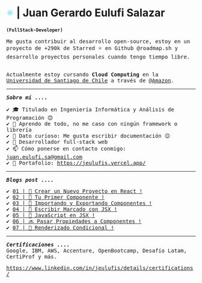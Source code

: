 # <code><img height="20" src="https://raw.githubusercontent.com/github/explore/80688e429a7d4ef2fca1e82350fe8e3517d3494d/topics/react/react.png"></code> | Juan Gerardo Eulufi Salazar

**`(FullStack-Developer)`**

<samp>
Me gusta contribuir al desarrollo open-source, estoy en un proyecto de +290k de Starred ⭐ en Github @roadmap.sh y desarrollo proyectos personales cuando tengo tiempo libre.
<br>
<br>

Actualmente estoy cursando **Cloud Computing** en la [Universidad de Santiago de Chile](https://www.usach.cl/) a través de [@Amazon](https://aws.amazon.com/es/).
<hr>

***Sobre mí ....***

✔ 🎓 Titulado en Ingeniería Informática y Análisis de Programación 😊<br>
✔ 🌱 Aprendo de todo, no me caso con ningún framework o librería<br>
✔ 🧩 Dato curioso: Me gusta escribir documentación 😉<br>
✔ 🔭 Desarrollador full-stack web<br>
✔ 📫 Cómo ponerse en contacto conmigo: juan.eulufi.sa@gmail.com<br>
✔ 🎨 Portafolio: https://jeulufis.vercel.app/

<hr>

***Blogs post ....***

<!-- BLOG-POST-LIST:START -->

✔ [01 | 🍦 Crear un Nuevo Proyecto en React !](https://react-universal.vercel.app/blog/2024-post/create-new-project-in-react)<br>
✔ [02 | 💯 Tu Primer Componente !](https://react-universal.vercel.app/blog/2024-post/your-first-component)<br>
✔ [03 | 📖 Importando y Exportando Componentes !](https://react-universal.vercel.app/blog/2024-post/importing-and-exporting-components)<br>
✔ [04 | 🧩 Escribir Marcado con JSX !](https://react-universal.vercel.app/blog/2024-post/efficient-jsx-for-your-react-components)<br>
✔ [05 | 💛 JavaScript en JSX !](https://react-universal.vercel.app/blog/2024-post/javascript-in-js)<br>
✔ [06 | 🔜 Pasar Propiedades a Componentes !](https://react-universal.vercel.app/blog/2024-post/props-to-a-components)<br>
✔ [07 | 🎨 Renderizado Condicional !](https://react-universal.vercel.app/blog/2024-post/conditional-rendering)
  
<!-- BLOG-POST-LIST:END -->

<hr>

***Certificaciones ....***<br>
Google, IBM, AWS, Accenture, OpenBootcamp, Desafío Latam, CertiProf y más.

https://www.linkedin.com/in/jeulufis/details/certifications/
</samp>




